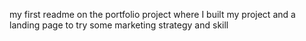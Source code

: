 my first readme on the portfolio project where I built my project and a landing page to try some marketing strategy and skill
